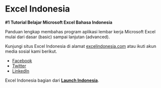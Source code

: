 # Excel Indonesia

**#1 Tutorial Belajar Microsoft Excel Bahasa Indonesia**

Panduan lengkap membahas program aplikasi lembar kerja Microsoft Excel mulai dari dasar (basic) sampai lanjutan (advanced).

Kunjungi situs Excel Indonesia di alamat [excelindonesia.com](https://excelindonesia.com) atau ikuti akun media sosial kami berikut.

- [Facebook](https://www.facebook.com/excelidn)
- [Twitter](https://twitter.com/excelidn)
- [LinkedIn](https://www.linkedin.com/company/excelidn)

Excel Indonesia bagian dari [**Launch Indonesia**](https://www.youtube.com/c/launchid).
